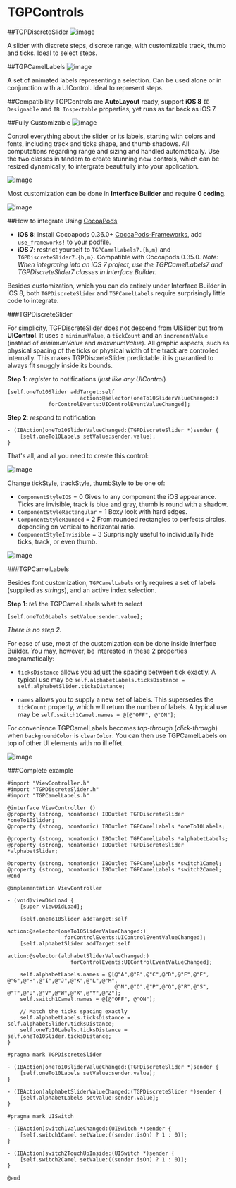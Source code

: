 # TGPControls
##TGPDiscreteSlider
![image](https://cloud.githubusercontent.com/assets/4073988/5906889/fd99471e-a54f-11e4-8805-31df14795e9b.png)

A slider with discrete steps, discrete range, with customizable track, thumb and ticks.
Ideal to select steps.

##TGPCamelLabels
![image](https://cloud.githubusercontent.com/assets/4073988/5906924/35aadc26-a550-11e4-87bb-c79c717ee95d.png)

A set of animated labels representing a selection. Can be used alone or in conjunction with a UIControl.
Ideal to represent steps.

##Compatibility
TGPControls are **AutoLayout** ready, support **iOS 8** `IB Designable` and `IB Inspectable` properties, yet runs as far back as iOS 7.

##Fully Customizable
![image](https://cloud.githubusercontent.com/assets/4073988/5909892/7fdc091e-a569-11e4-906b-da0f185a1b91.png)

Control everything about the slider or its labels, starting with colors and fonts, including track and ticks shape, and thumb shadows.
All computations regarding range and sizing and handled automatically.
Use the two classes in tandem to create stunning new controls, which can be resized dynamically, to intergrate beautifully into your application.

![image](https://cloud.githubusercontent.com/assets/4073988/5910059/1806d10a-a56b-11e4-83ce-1d1909411305.png)

Most customization can be done in **Interface Builder** and require **0 coding**.

![image](https://cloud.githubusercontent.com/assets/4073988/5910084/6fff8f8c-a56b-11e4-9bb4-3cf4c7e2708b.png)


##How to integrate
Using [CocoaPods](http://cocoapods.org/?q=TGPControls)
- **iOS 8**: install Cocoapods 0.36.0+ [CocoaPods-Frameworks](http://blog.cocoapods.org/Pod-Authors-Guide-to-CocoaPods-Frameworks/), add `use_frameworks!` to your podfile.
- **iOS 7**: restrict yourself to `TGPCamelLabels7.{h,m}` and `TGPDiscreteSlider7.{h,m}`. Compatible with Cocoapods 0.35.0.
*Note: When integrating into an iOS 7 project, use the TGPCamelLabels7 and TGPDiscreteSlider7 classes in Interface Builder.*

Besides customization, which you can do entirely under Interface Builder in iOS 8, both `TGPDiscreteSlider` and `TGPCamelLabels` require surprisingly little code to integrate.

###TGPDiscreteSlider

For simplicity, TGPDiscreteSlider does not descend from UISlider but from **UIControl**.
It uses a `minimumValue`, a `tickCount` and an `incrementValue` (instead of *minimumValue* and *maximumValue*).
All graphic aspects, such as physical spacing of the ticks or physical width of the track are controlled internally.
This makes TGPDiscreteSlider predictable. it is guarantied to always fit snuggly inside its bounds.

**Step 1**: *register* to notifications (*just like any UIControl*)
```
[self.oneTo10Slider addTarget:self
                       action:@selector(oneTo10SliderValueChanged:)
             forControlEvents:UIControlEventValueChanged];
```
**Step 2**: *respond* to notification
```
- (IBAction)oneTo10SliderValueChanged:(TGPDiscreteSlider *)sender {
    [self.oneTo10Labels setValue:sender.value];
}
```
That's all, and all you need to create this control:

![image](https://cloud.githubusercontent.com/assets/4073988/5910644/3add72b4-a571-11e4-992c-c667d1e9682a.png)

Change tickStyle, trackStyle, thumbStyle to be one of:
- `ComponentStyleIOS` = 0
Gives to any component the iOS appearance. Ticks are invisible, track is blue and gray, thumb is round with a shadow.
- `ComponentStyleRectangular` = 1
Boxy look with hard edges.
- `ComponentStyleRounded` = 2
From rounded rectangles to perfects circles, depending on vertical to horizontal ratio. 
- `ComponentStyleInvisible` = 3
Surprisingly useful to individually hide ticks, track, or even thumb.

![image](https://cloud.githubusercontent.com/assets/4073988/5910789/e102af28-a572-11e4-9169-b18555e20eab.png)

###TGPCamelLabels

Besides font customization, `TGPCamelLabels` only requires a set of labels (supplied as *strings*), and an active index selection.

**Step 1**: *tell* the TGPCamelLabels what to select
```
[self.oneTo10Labels setValue:sender.value];
```

*There is no step 2.*

For ease of use, most of the customization can be done inside Interface Builder.
You may, however, be interested in these 2 properties programatically:
- `ticksDistance` allows you adjust the spacing between tick exactly. A typical use may be
`self.alphabetLabels.ticksDistance = self.alphabetSlider.ticksDistance;`

- `names` allows you to supply a new set of labels. This supersedes the `tickCount` property, which will return the number of labels. A typical use may be
`self.switch1Camel.names = @[@"OFF", @"ON"];`

For convenience TGPCamelLabels becomes *tap-through* (*click-through*) when `backgroundColor` is `clearColor`.
You can then use TGPCamelLabels on top of other UI elements with no ill effet.

![image](https://cloud.githubusercontent.com/assets/4073988/5910599/b775b6e8-a570-11e4-9846-d990ca0f8c9c.png)

###Complete example
```
#import "ViewController.h"
#import "TGPDiscreteSlider.h"
#import "TGPCamelLabels.h"

@interface ViewController ()
@property (strong, nonatomic) IBOutlet TGPDiscreteSlider *oneTo10Slider;
@property (strong, nonatomic) IBOutlet TGPCamelLabels *oneTo10Labels;

@property (strong, nonatomic) IBOutlet TGPCamelLabels *alphabetLabels;
@property (strong, nonatomic) IBOutlet TGPDiscreteSlider *alphabetSlider;

@property (strong, nonatomic) IBOutlet TGPCamelLabels *switch1Camel;
@property (strong, nonatomic) IBOutlet TGPCamelLabels *switch2Camel;
@end

@implementation ViewController

- (void)viewDidLoad {
    [super viewDidLoad];

    [self.oneTo10Slider addTarget:self
                            action:@selector(oneTo10SliderValueChanged:)
                  forControlEvents:UIControlEventValueChanged];
    [self.alphabetSlider addTarget:self
                              action:@selector(alphabetSliderValueChanged:)
                    forControlEvents:UIControlEventValueChanged];

    self.alphabetLabels.names = @[@"A",@"B",@"C",@"D",@"E",@"F", @"G",@"H",@"I",@"J",@"K",@"L",@"M",
                                  @"N",@"O",@"P",@"Q",@"R",@"S", @"T",@"U",@"V",@"W",@"X",@"Y",@"Z"];
    self.switch1Camel.names = @[@"OFF", @"ON"];

    // Match the ticks spacing exactly
    self.alphabetLabels.ticksDistance = self.alphabetSlider.ticksDistance;
    self.oneTo10Labels.ticksDistance = self.oneTo10Slider.ticksDistance;
}

#pragma mark TGPDiscreteSlider

- (IBAction)oneTo10SliderValueChanged:(TGPDiscreteSlider *)sender {
    [self.oneTo10Labels setValue:sender.value];
}

- (IBAction)alphabetSliderValueChanged:(TGPDiscreteSlider *)sender {
    [self.alphabetLabels setValue:sender.value];
}

#pragma mark UISwitch

- (IBAction)switch1ValueChanged:(UISwitch *)sender {
    [self.switch1Camel setValue:((sender.isOn) ? 1 : 0)];
}

- (IBAction)switch2TouchUpInside:(UISwitch *)sender {
    [self.switch2Camel setValue:((sender.isOn) ? 1 : 0)];
}

@end
```
